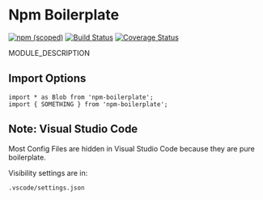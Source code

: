 # Npm Boilerplate

[![npm (scoped)](https://img.shields.io/npm/v/@told/npm-boilerplate.svg)](https://www.npmjs.com/package/@told/npm-boilerplate)
[![Build Status](https://travis-ci.org/toldsoftware/npm-boilerplate.svg?branch=master)](https://travis-ci.org/toldsoftware/npm-boilerplate)
[![Coverage Status](https://coveralls.io/repos/github/toldsoftware/npm-boilerplate/badge.svg)](https://coveralls.io/github/toldsoftware/npm-boilerplate)

MODULE_DESCRIPTION

## Import Options

    import * as Blob from 'npm-boilerplate';
    import { SOMETHING } from 'npm-boilerplate';

## Note: Visual Studio Code

Most Config Files are hidden in Visual Studio Code because they are pure boilerplate. 

Visibility settings are in:

    .vscode/settings.json